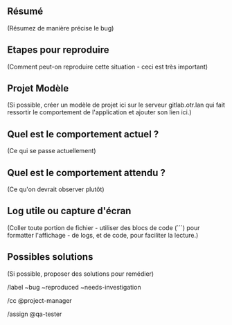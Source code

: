 ﻿## Résumé

(Résumez de manière précise le bug)

## Etapes pour reproduire

(Comment peut-on reproduire cette situation - ceci est très important)

## Projet Modèle

(Si possible, créer un modèle de projet ici sur le serveur gitlab.otr.lan qui fait ressortir le comportement de
l'application et ajouter son lien ici.)

## Quel est le comportement actuel ?

(Ce qui se passe actuellement)

## Quel est le comportement attendu ?

(Ce qu'on devrait observer plutôt)

## Log utile ou capture d'écran

(Coller toute portion de fichier - utiliser des blocs de code (```) pour formatter l'affichage - de logs, et de code,
pour faciliter la lecture.)

## Possibles solutions

(Si possible, proposer des solutions pour remédier)

/label ~bug ~reproduced ~needs-investigation

/cc @project-manager

/assign @qa-tester

